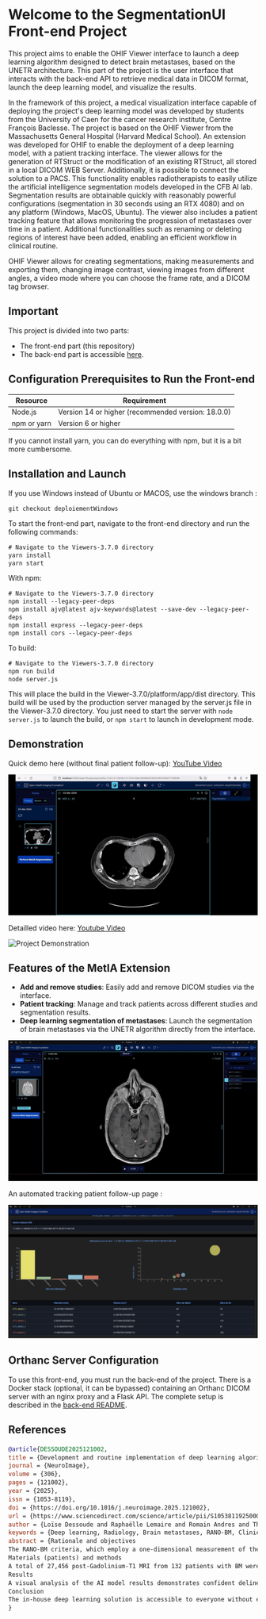 # Welcome to the SegmentationUI Front-end Project

This project aims to enable the OHIF Viewer interface to launch a deep learning algorithm designed to detect brain metastases, based on the UNETR architecture. This part of the project is the user interface that interacts with the back-end API to retrieve medical data in DICOM format, launch the deep learning model, and visualize the results.

In the framework of this project, a medical visualization interface capable of deploying the project's deep learning model was developed by students from the University of Caen for the cancer research institute, Centre François Baclesse. The project is based on the OHIF Viewer from the Massachusetts General Hospital (Harvard Medical School). An extension was developed for OHIF to enable the deployment of a deep learning model, with a patient tracking interface. The viewer allows for the generation of RTStruct or the modification of an existing RTStruct, all stored in a local DICOM WEB Server. Additionally, it is possible to connect the solution to a PACS. This functionality enables radiotherapists to easily utilize the artificial intelligence segmentation models developed in the CFB AI lab. Segmentation results are obtainable quickly with reasonably powerful configurations (segmentation in 30 seconds using an RTX 4080) and on any platform (Windows, MacOS, Ubuntu). The viewer also includes a patient tracking feature that allows monitoring the progression of metastases over time in a patient. Additional functionalities such as renaming or deleting regions of interest have been added, enabling an efficient workflow in clinical routine.

OHIF Viewer allows for creating segmentations, making measurements and exporting them, changing image contrast, viewing images from different angles, a video mode where you can choose the frame rate, and a DICOM tag browser.

## Important

This project is divided into two parts:
- The front-end part (this repository)
- The back-end part is accessible [here](https://github.com/VendenIX/BrainMetaSegmentatorUI-Back).

## Configuration Prerequisites to Run the Front-end

| Resource               | Requirement                                             |
|------------------------|----------------------------------------------------------|
| Node.js                | Version 14 or higher (recommended version: 18.0.0)       |
| npm or yarn            | Version 6 or higher                                      |

If you cannot install yarn, you can do everything with npm, but it is a bit more cumbersome.

## Installation and Launch

If you use Windows instead of Ubuntu or MACOS, use the windows branch :
```
git checkout deploiementWindows
```

To start the front-end part, navigate to the front-end directory and run the following commands:
```
# Navigate to the Viewers-3.7.0 directory
yarn install
yarn start
```

With npm:
```
# Navigate to the Viewers-3.7.0 directory
npm install --legacy-peer-deps
npm install ajv@latest ajv-keywords@latest --save-dev --legacy-peer-deps
npm install express --legacy-peer-deps
npm install cors --legacy-peer-deps
```

To build:
```
# Navigate to the Viewers-3.7.0 directory
npm run build
node server.js
```
This will place the build in the Viewer-3.7.0/platform/app/dist directory. This build will be used by the production server managed by the server.js file in the Viewer-3.7.0 directory. You just need to start the server with `node server.js` to launch the build, or `npm start` to launch in development mode.

## Demonstration

Quick demo here (without final patient follow-up): [YouTube Video](https://www.youtube.com/watch?v=PkEinJDBh0A)

![Project Demonstration](images_readme/demo.gif)

Detailled video here: [Youtube Video](https://www.youtube.com/watch?v=WYHO6ywtnE4)

![Project Demonstration](images_readme/screenPicture.gif)



## Features of the MetIA Extension

- **Add and remove studies**: Easily add and remove DICOM studies via the interface.
- **Patient tracking**: Manage and track patients across different studies and segmentation results.
- **Deep learning segmentation of metastases**: Launch the segmentation of brain metastases via the UNETR algorithm directly from the interface.

![Project Demonstration](images_readme/zoomIn.gif)

An automated tracking patient follow-up page :

![Project Demonstration](images_readme/patient_follow_up.png)

## Orthanc Server Configuration

To use this front-end, you must run the back-end of the project. There is a Docker stack (optional, it can be bypassed) containing an Orthanc DICOM server with an nginx proxy and a Flask API. The complete setup is described in the [back-end README](https://github.com/VendenIX/BrainMetaSegmentatorUI-Back).

## References

```bibtex
@article{DESSOUDE2025121002,
title = {Development and routine implementation of deep learning algorithm for automatic brain metastases segmentation on MRI for RANO-BM criteria follow-up},
journal = {NeuroImage},
volume = {306},
pages = {121002},
year = {2025},
issn = {1053-8119},
doi = {https://doi.org/10.1016/j.neuroimage.2025.121002},
url = {https://www.sciencedirect.com/science/article/pii/S1053811925000023},
author = {Loïse Dessoude and Raphaëlle Lemaire and Romain Andres and Thomas Leleu and Alexandre G. Leclercq and Alexis Desmonts and Typhaine Corroller and Amirath Fara Orou-Guidou and Luca Laduree and Loic Le Henaff and Joëlle Lacroix and Alexis Lechervy and Dinu Stefan and Aurélien Corroyer-Dulmont},
keywords = {Deep learning, Radiology, Brain metastases, RANO-BM, Clinical routine},
abstract = {Rationale and objectives
The RANO-BM criteria, which employ a one-dimensional measurement of the largest diameter, are imperfect due to the fact that the lesion volume is neither isotropic nor homogeneous. Furthermore, this approach is inherently time-consuming. Consequently, in clinical practice, monitoring patients in clinical trials in compliance with the RANO-BM criteria is rarely achieved. The objective of this study was to develop and validate an AI solution capable of delineating brain metastases (BM) on MRI to easily obtain, using an in-house solution, RANO-BM criteria as well as BM volume in a routine clinical setting.
Materials (patients) and methods
A total of 27,456 post-Gadolinium-T1 MRI from 132 patients with BM were employed in this study. A deep learning (DL) model was constructed using the PyTorch and PyTorch Lightning frameworks, and the UNETR transfer learning method was employed to segment BM from MRI.
Results
A visual analysis of the AI model results demonstrates confident delineation of the BM lesions. The model shows 100 % accuracy in predicting RANO-BM criteria in comparison to that of an expert medical doctor. There was a high degree of overlap between the AI and the doctor's segmentation, with a mean DICE score of 0.77. The diameter and volume of the BM lesions were found to be concordant between the AI and the reference segmentation. The user interface developed in this study can readily provide RANO-BM criteria following AI BM segmentation.
Conclusion
The in-house deep learning solution is accessible to everyone without expertise in AI and offers effective BM segmentation and substantial time savings.}
}
```
